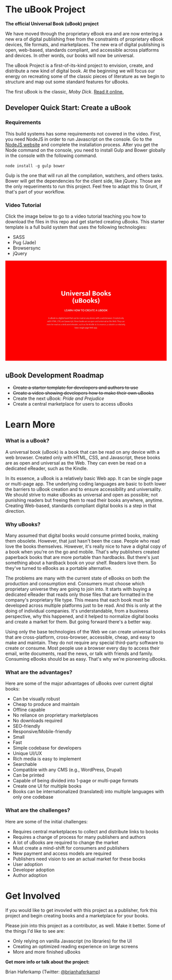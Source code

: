 # The uBook Project
**The official Universal Book (uBook) project**

We have moved through the proprietary eBook era and are now entering a new era of digital publishing free from the constraints of proprietary eBook devices, file formats, and marketplaces. The new era of digital publishing is open, web-based, standards compliant, and accessible across platforms and devices. In other words, our books will now be universal.

The uBook Project is a first-of-its-kind project to envision, create, and distribute a new kind of digital book. At the beginning we will focus our energy on recreating some of the classic pieces of literature as we begin to structure and map out some standard features for uBooks.

The first uBook is the classic, *Moby Dick*. [Read it online.](https://brianhaferkamp.github.io/mobydick)

## Developer Quick Start: Create a uBook

### Requirements

This build systems has some requirements not covered in the video. First, you need NodeJS in order to run Javascript on the console. Go to the [NodeJS website](https://nodejs.org/) and complete the installation process. After you get the Node command on the console, you need to install Gulp and Bower globally in the console with the following command.

`node install -g gulp bower`

Gulp is the one that will run all the compilation, watchers, and others tasks. Bower will get the dependencies for the client side, like jQuery. Those are the only requeriments to run this project. Feel free to adapt this to Grunt, if that's part of your workflow.

### Video Tutorial

Click the image below to go to a video tutorial teaching you how to download the files in this repo and get started creating uBooks. This starter template is a full build system that uses the following technologies:

- SASS
- Pug (Jade)
- Browsersync
- jQuery

<a href="http://www.youtube.com/watch?feature=player_embedded&v=SaeDwrDX8K4" target="_blank"><img src="https://github.com/brianhaferkamp/ubook-project/blob/master/uBookLearnCover.jpg" alt="Link to a tutorial video that teaches you how to create a uBook" title="Click to watch a tutorial video that shows how to create your first uBook"/></a>

## uBook Development Roadmap

- ~~Create a starter template for developers and authors to use~~
- ~~Create a video showing developers how to make their own uBooks~~
- Create the next uBook: *Pride and Prejudice*
- Create a central marketplace for users to access uBooks

# Learn More

### What is a uBook?

A universal book (uBook) is a book that can be read on any device with a web browser. Created only with HTML, CSS, and Javascript, these books are as open and universal as the Web. They can even be read on a dedicated eReader, such as the Kindle. 

In its essence, a uBook is a relatively basic Web app. It can be single page or multi-page app. The underlying coding languages are basic to both lower the barriers to uBook creation and to ensure accessibility and universality. We should strive to make uBooks as universal and open as possible; not punishing readers but freeing them to read their books anywhere, anytime. Creating Web-based, standards compliant digital books is a step in that direction.

### Why uBooks?

Many assumed that digital books would consume printed books, making them obsolete. However, that just hasn't been the case. People who read love the books themselves. However, it's really nice to have a digital copy of a book when you're on the go and mobile. That's why publishers created paperback books that are more portable than hardbacks. But there's just something about a hardback book on your shelf. Readers love them. So they've turned to eBooks as a portable alternative.

The problems are many with the current state of eBooks on both the production and consumption end. Consumers must choose which proprietary universe they are going to join into. It starts with buying a dedicated eReader that reads only those files that are formatted in the company's proprietary file type. This means that each book must be developed across multiple platforms just to be read. And this is only at the doing of individual companies. It's understandable, from a business perspective, why this happened, and it helped to normalize digital books and create a market for them. But going forward there's a better way.

Using only the base technologies of the Web we can create universal books that are cross-platform, cross-browser, accessible, cheap, and easy to make and maintain. They do not require any special third-party software to create or consume. Most people use a browser every day to access their email, write documents, read the news, or talk with friends and family. Consuming eBooks should be as easy. That's why we're pioneering uBooks.

### What are the advantages?

Here are some of the major advantages of uBooks over current digital books:

- Can be visually robust
- Cheap to produce and maintain
- Offline capable
- No reliance on proprietary marketplaces
- No downloads required
- SEO-friendly
- Responsive/Mobile-friendly
- Small
- Fast
- Simple codebase for developers
- Unique UI/UX
- Rich media is easy to implement
- Searchable
- Compatible with any CMS (e.g., WordPress, Drupal)
- Can be printed
- Capable of being divided into 1-page or multi-page formats
- Create one UI for multiple books
- Books can be internationalized (translated) into multiple languages with only one codebase

### What are the challenges?

Here are some of the initial challenges:

- Requires central marketplaces to collect and distribute links to books
- Requires a change of process for many publishers and authors
- A lot of uBooks are required to change the market
- Must create a mind-shift for consumers and publishers
- New payment and access models are required
- Publishers need vision to see an actual market for these books
- User adoption
- Developer adoption
- Author adoption

# Get Involved

If you would like to get invovled with this project as a publisher, fork this project and begin creating books and a marketplace for your books. 

Please join into this project as a contributor, as well. Make it better. Some of the things I'd like to see are:

- Only relying on vanilla Javascript (no libraries) for the UI
- Creating an optimized reading experience on large screens
- More and more finished uBooks

**Get more info or talk about the project:**

Brian Haferkamp (Twitter: [@brianhaferkamp](@brianhaferkamp))

